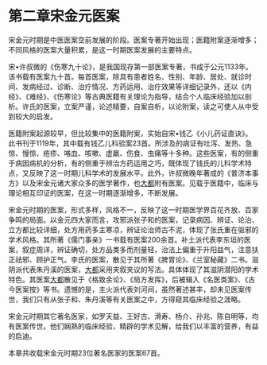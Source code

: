 # 第二章宋金元医案



宋金元时期是中医医案空前发展的阶段。医案专著开始出现；医籍附案逐渐增多；不同风格的医案大量积累，是这一时期医案发展的主要特点。

宋•许叔微的《伤寒九十论》，是我国现存第一部医案专著，书成于公元1133年。该书载有医案九十首。每首医案，除具有患者姓名、性别、年龄、居处、就诊时间、发病经过、诊断、治疗情况、方药运用、治疗效果等详细记录外，还以《内经》、《难经》、《伤寒论》等古典医籍有关理论为指导，结合个人临床经验加以剖析。许氏的医案，立案严谨，论述精要，自案自析，以论附案，读之可使人从中受到较大的启发。

医籍附案起源较早，但比较集中的医籍附案，实始自宋•钱乙《小儿药证直诀》。此书刊于1119年，其中载有钱乙儿科验案23首。所涉及的病证有吐泻、发热、急惊、慢惊、疮疹、咯血、咳嗽、虚羸、伤食、虫痛等十多种。这些医案，有的侧重于病因病机的分析，有的侧重于辨治方药运用之巧，既体现了钱氏的儿科学术特点，又反映了这一时期儿科学术的发展水平。此外，许叔微晚年著成的《普济本事方》以及宋金元诸大家众多的医学著作，也[大都](https://www.gmzyjc.com/read/zjs/zjs3.1.4-6-0.0.1.3.2.md)附有医案。见载于医籍中，临床与理论相互印证的医案，在这一时期逐渐增多，不断发展。

宋金元时期的医案，形式多样，风格不一，反映了这一时期医学界百花齐放、百家争鸣的局面。以金元四大家而言，攻邪派张子和的医案，记录病因、辨证、论治、立方都比较详细，处方用药多主寒凉，辨证论治师古不泥，体现了张氏重在驱邪的学术风格。其所著《儒门事亲》一书载有医案200余首。补土派代表李东垣的医案，叙症周详，辨证确切，处方品类多而剂量轻，治法上偏重于升阳益气，注意扶正祛邪、顾护正气。李氏的医案，散见于其所著《脾胃论》、《兰室秘藏》二书。滋阴派代表朱丹溪的医案，[大都](https://www.gmzyjc.com/read/zjs/zjs3.1.4-6-0.0.1.3.2.md)采用夹叙夹议的写法。具体体现了其滋阴潜阳的学术特色。其医案[大都](https://www.gmzyjc.com/read/zjs/zjs3.1.4-6-0.0.1.3.2.md)散见于《格致余论》、《局方发挥》，后被辑入《名医类案》、《古今医案按》等书。遗憾的是，主火派代表刘河间，虽然著述甚丰，却未见医案传世，我们只有从张子和、朱丹溪等有关医案之中，方得窥其临床经验之涯略。

宋金元时期其它著名医家，如罗天益、王好古、滑寿、杨介、孙兆、陈自明等，均有医案传世。他们娴熟的临床经验，精辟的学术见解，给我们以丰富的营养，有益的启迪。

本章共收载宋金元时期23位著名医家的医案67首。

